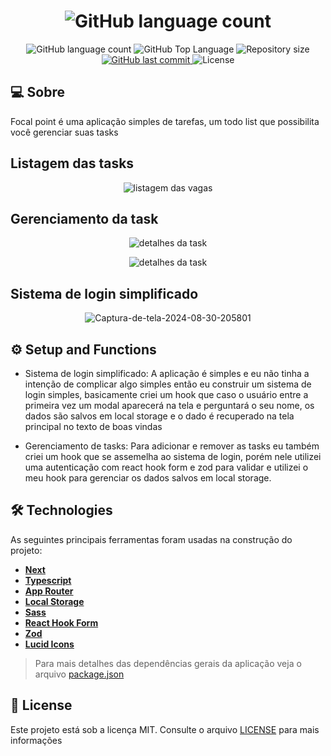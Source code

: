<h1 align="center">
  <img alt="GitHub language count" src="https://i.ibb.co/7z66r1c/logo-6.png">
</h1>

<p align="center">
  <img alt="GitHub language count" src="https://img.shields.io/github/languages/count/danielegiidio/todo_next">

  <img alt="GitHub Top Language" src="https://img.shields.io/github/languages/top/danielegiidio/todo_next" />

  <img alt="Repository size" src="https://img.shields.io/github/repo-size/danielegiidio/todo_next">
  
  <a href="https://github.com/danielegiidio/Tech-Jobs/commits/master">
    <img alt="GitHub last commit" src="https://img.shields.io/github/last-commit/danielegiidio/todo_next">
  </a>
   <img alt="License" src="https://img.shields.io/badge/license-MIT-blue">
</p>



## 💻 Sobre

Focal point é uma aplicação simples de tarefas, um todo list que possibilita você gerenciar suas tasks

## Listagem das tasks

<p align="center" >
	<img src="https://i.ibb.co/r5jvpK6/Captura-de-tela-2024-09-20-165209.png" alt="listagem das vagas">
</p>

## Gerenciamento da task

<p align="center" >
	<img src="https://i.ibb.co/mh5SB8f/Captura-de-tela-2024-09-20-165309.png" alt="detalhes da task">
</p>

<p align="center" >
	<img src="https://i.ibb.co/0hWgJbt/Captura-de-tela-2024-09-20-165315.png" alt="detalhes da task">
</p>

## Sistema de login simplificado

<p align="center" >
	<img src="https://i.ibb.co/1KrMcCq/Captura-de-tela-2024-09-20-165522.png" alt="Captura-de-tela-2024-08-30-205801" alt="Sistema de login">
</p>

## ⚙ Setup and Functions

- Sistema de login simplificado: A aplicação é simples e eu não tinha a intenção de complicar algo simples então eu construir um sistema de login simples, basicamente criei um hook que caso o usuário entre a primeira vez um modal aparecerá na tela e perguntará o seu nome, os dados são salvos em local storage e o dado é recuperado na tela principal no texto de boas vindas

- Gerenciamento de tasks: Para adicionar e remover as tasks eu também criei um hook que se assemelha ao sistema de login, porém nele utilizei uma autenticação com react hook form e zod para validar e utilizei o meu hook para gerenciar os dados salvos em local storage.

## 🛠 Technologies

As seguintes principais ferramentas foram usadas na construção do projeto:

- **[Next](https://nextjs.org/)**
- **[Typescript](https://www.typescriptlang.org/)**
- **[App Router](https://nextjs.org/docs/app)**
- **[Local Storage](https://developer.mozilla.org/en-US/docs/Web/API/Window/localStorage)**
- **[Sass](https://sass-lang.com/)**
- **[React Hook Form](https://react-hook-form.com/)**
- **[Zod](https://zod.dev/)**
- **[Lucid Icons](https://lucide.dev/)**


> Para mais detalhes das dependências gerais da aplicação veja o arquivo [package.json](./package.json)

## 📝 License

Este projeto está sob a licença MIT. Consulte o arquivo [LICENSE](./LICENSE) para mais informações

